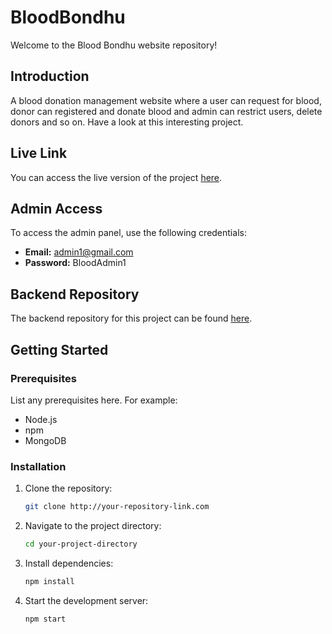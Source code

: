 # BloodBondhu

Welcome to the Blood Bondhu website repository!

## Introduction

A blood donation management website where a user can request for blood, donor can registered and donate blood and admin can restrict users, delete donors and so on. Have a look at this interesting project.

## Live Link

You can access the live version of the project [here](https://blood-bondhu.web.app).

## Admin Access

To access the admin panel, use the following credentials:

- **Email:** admin1@gmail.com
- **Password:** BloodAdmin1

## Backend Repository

The backend repository for this project can be found [here](https://github.com/EhsanulSakib/BloodBondhuServer).

## Getting Started

### Prerequisites

List any prerequisites here. For example:

- Node.js
- npm
- MongoDB

### Installation

1. Clone the repository:
    ```sh
    git clone http://your-repository-link.com
    ```

2. Navigate to the project directory:
    ```sh
    cd your-project-directory
    ```

3. Install dependencies:
    ```sh
    npm install
    ```

4. Start the development server:
    ```sh
    npm start
    ```
